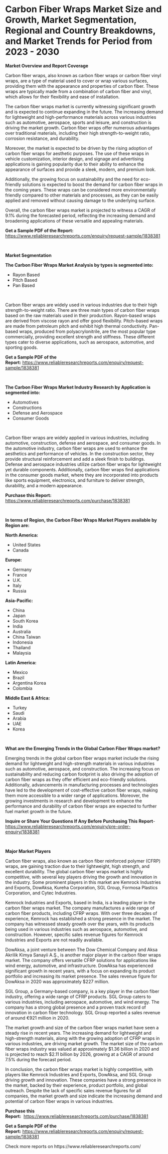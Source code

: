 <p><h1>Carbon Fiber Wraps Market Size and Growth, Market Segmentation, Regional and Country Breakdowns, and Market Trends for Period from 2023 -  2030</h1></p><p><strong>Market Overview and Report Coverage</strong></p>
<p><p>Carbon fiber wraps, also known as carbon fiber wraps or carbon fiber vinyl wraps, are a type of material used to cover or wrap various surfaces, providing them with the appearance and properties of carbon fiber. These wraps are typically made from a combination of carbon fiber and vinyl, which allows for their flexibility and ease of installation.</p><p>The carbon fiber wraps market is currently witnessing significant growth and is expected to continue expanding in the future. The increasing demand for lightweight and high-performance materials across various industries such as automotive, aerospace, sports and leisure, and construction is driving the market growth. Carbon fiber wraps offer numerous advantages over traditional materials, including their high strength-to-weight ratio, corrosion resistance, and durability.</p><p>Moreover, the market is expected to be driven by the rising adoption of carbon fiber wraps for aesthetic purposes. The use of these wraps in vehicle customization, interior design, and signage and advertising applications is gaining popularity due to their ability to enhance the appearance of surfaces and provide a sleek, modern, and premium look.</p><p>Additionally, the growing focus on sustainability and the need for eco-friendly solutions is expected to boost the demand for carbon fiber wraps in the coming years. These wraps can be considered more environmentally friendly compared to other materials and processes, as they can be easily applied and removed without causing damage to the underlying surface.</p><p>Overall, the carbon fiber wraps market is projected to witness a CAGR of 9.1% during the forecasted period, reflecting the increasing demand and broadening applications of these versatile and appealing materials.</p></p>
<p><strong>Get a Sample PDF of the Report:</strong> <a href="https://www.reliableresearchreports.com/enquiry/request-sample/1838381">https://www.reliableresearchreports.com/enquiry/request-sample/1838381</a></p>
<p>&nbsp;</p>
<p><strong>Market Segmentation</strong></p>
<p><strong>The Carbon Fiber Wraps Market Analysis by types is segmented into:</strong></p>
<p><ul><li>Rayon Based</li><li>Pitch Based</li><li>Pan Based</li></ul></p>
<p>&nbsp;</p>
<p><p>Carbon fiber wraps are widely used in various industries due to their high strength-to-weight ratio. There are three main types of carbon fiber wraps based on the raw materials used in their production. Rayon-based wraps are derived from viscose rayon and offer good flexibility. Pitch-based wraps are made from petroleum pitch and exhibit high thermal conductivity. Pan-based wraps, produced from polyacrylonitrile, are the most popular type commercially, providing excellent strength and stiffness. These different types cater to diverse applications, such as aerospace, automotive, and sporting goods.</p></p>
<p><strong>Get a Sample PDF of the Report:</strong>&nbsp;<a href="https://www.reliableresearchreports.com/enquiry/request-sample/1838381">https://www.reliableresearchreports.com/enquiry/request-sample/1838381</a></p>
<p>&nbsp;</p>
<p><strong>The Carbon Fiber Wraps Market Industry Research by Application is segmented into:</strong></p>
<p><ul><li>Automotives</li><li>Constructions</li><li>Defense and Aerospace</li><li>Consumer Goods</li></ul></p>
<p>&nbsp;</p>
<p><p>Carbon fiber wraps are widely applied in various industries, including automotive, construction, defense and aerospace, and consumer goods. In the automotive industry, carbon fiber wraps are used to enhance the aesthetics and performance of vehicles. In the construction sector, they provide structural reinforcement and add a sleek finish to buildings. Defense and aerospace industries utilize carbon fiber wraps for lightweight yet durable components. Additionally, carbon fiber wraps find applications in the consumer goods market, where they are incorporated into products like sports equipment, electronics, and furniture to deliver strength, durability, and a modern appearance.</p></p>
<p><strong>Purchase this Report:</strong>&nbsp; <a href="https://www.reliableresearchreports.com/purchase/1838381">https://www.reliableresearchreports.com/purchase/1838381</a></p>
<p>&nbsp;</p>
<p><strong>In terms of Region, the Carbon Fiber Wraps Market Players available by Region are:</strong></p>
<p>
    <p> <strong> North America: </strong>
        <ul>
            <li>United States</li>
            <li>Canada</li>
        </ul>
        </p> 
    <p> <strong> Europe: </strong>
        <ul>
            <li>Germany</li>
            <li>France</li>
            <li>U.K.</li>
            <li>Italy</li>
            <li>Russia</li>
        </ul>
        </p> 
    <p> <strong> Asia-Pacific: </strong>
        <ul>
            <li>China</li>
            <li>Japan</li>
            <li>South Korea</li>
            <li>India</li>
            <li>Australia</li>
            <li>China Taiwan</li>
            <li>Indonesia</li>
            <li>Thailand</li>
            <li>Malaysia</li>
        </ul>
        </p> 
    <p> <strong> Latin America: </strong>
        <ul>
            <li>Mexico</li>
            <li>Brazil</li>
            <li>Argentina Korea</li>
            <li>Colombia</li>
        </ul>
        </p> 
    <p> <strong> Middle East & Africa: </strong>
        <ul>
            <li>Turkey</li>
            <li>Saudi</li>
            <li>Arabia</li>
            <li>UAE</li>
            <li>Korea</li>
        </ul>
    </p>
    </p>
<p>&nbsp;</p>
<p><strong>What are the Emerging Trends in the Global Carbon Fiber Wraps market?</strong></p>
<p><p>Emerging trends in the global carbon fiber wraps market include the rising demand for lightweight and high-strength materials in various industries such as automotive, aerospace, and construction. The increasing focus on sustainability and reducing carbon footprint is also driving the adoption of carbon fiber wraps as they offer efficient and eco-friendly solutions. Additionally, advancements in manufacturing processes and technologies have led to the development of cost-effective carbon fiber wraps, making them more accessible to a wider range of applications. Moreover, the growing investments in research and development to enhance the performance and durability of carbon fiber wraps are expected to further fuel market growth in the future.</p></p>
<p><strong>Inquire or Share Your Questions If Any Before Purchasing This Report</strong>- <a href="https://www.reliableresearchreports.com/enquiry/pre-order-enquiry/1838381">https://www.reliableresearchreports.com/enquiry/pre-order-enquiry/1838381</a></p>
<p>&nbsp;</p>
<p><strong>Major Market Players</strong></p>
<p><p>Carbon fiber wraps, also known as carbon fiber reinforced polymer (CFRP) wraps, are gaining traction due to their lightweight, high strength, and excellent durability. The global carbon fiber wraps market is highly competitive, with several key players driving the growth and innovation in the industry. Some prominent players in this market are Kemrock Industries and Exports, DowAksa, Kureha Corporation, SGL Group, Formosa Plastics Corporation, and Cytec Industries.</p><p>Kemrock Industries and Exports, based in India, is a leading player in the carbon fiber wraps market. The company manufactures a wide range of carbon fiber products, including CFRP wraps. With over three decades of experience, Kemrock has established a strong presence in the market. The company has witnessed steady growth over the years, with its products being used in various industries such as aerospace, automotive, and construction. However, specific sales revenue figures for Kemrock Industries and Exports are not readily available.</p><p>DowAksa, a joint venture between The Dow Chemical Company and Aksa Akrilik Kimya Sanayii A.Ş., is another major player in the carbon fiber wraps market. The company offers versatile CFRP solutions for applications like wind energy, automotive, and infrastructure. DowAksa has experienced significant growth in recent years, with a focus on expanding its product portfolio and increasing its market presence. The sales revenue figure for DowAksa in 2020 was approximately $227 million.</p><p>SGL Group, a Germany-based company, is a key player in the carbon fiber industry, offering a wide range of CFRP products. SGL Group caters to various industries, including aerospace, automotive, and wind energy. The company has a strong global presence and a proven track record of innovation in carbon fiber technology. SGL Group reported a sales revenue of around €921 million in 2020.</p><p>The market growth and size of the carbon fiber wraps market have seen a steady rise in recent years. The increasing demand for lightweight and high-strength materials, along with the growing adoption of CFRP wraps in various industries, are driving market growth. The market size of the carbon fiber wraps industry was valued at approximately $1.36 billion in 2020 and is projected to reach $2.11 billion by 2026, growing at a CAGR of around 7.5% during the forecast period.</p><p>In conclusion, the carbon fiber wraps market is highly competitive, with players like Kemrock Industries and Exports, DowAksa, and SGL Group driving growth and innovation. These companies have a strong presence in the market, backed by their experience, product portfolio, and global outreach. Despite the lack of specific sales revenue figures for all companies, the market growth and size indicate the increasing demand and potential of carbon fiber wraps in various industries.</p></p>
<p><strong>Purchase this Report:</strong>&nbsp;&nbsp;<a href="https://www.reliableresearchreports.com/purchase/1838381">https://www.reliableresearchreports.com/purchase/1838381</a></p>
<p></p>
<p><strong>Get a Sample PDF of the Report:</strong>&nbsp;<a href="https://www.reliableresearchreports.com/enquiry/request-sample/1838381">https://www.reliableresearchreports.com/enquiry/request-sample/1838381</a></p>
<p>Check more reports on https://www.reliableresearchreports.com/</p>